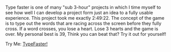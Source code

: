 Type faster is one of many "sub 3-hour" projects in which I time myself to see how well I can develop a project form just an idea to a fully usable experience. This project took me exactly 2:49:22. The concept of the game is to type out the words that are racing across the screen before they fully cross. If a word crosses, you lose a heart. Lose 3 hearts and the game is over. My personal best is 39, Think you can beat that? Try it out for yourself!

Try Me:
[TypeFaster!](https://michaelrzg.github.io/Type%20Faster!/index.html)
